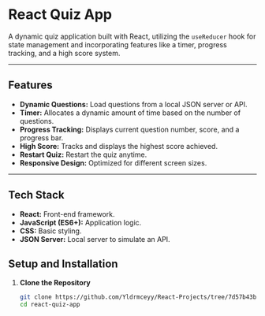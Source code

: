 # React Quiz App

A dynamic quiz application built with React, utilizing the `useReducer` hook for state management and incorporating features like a timer, progress tracking, and a high score system.

---

## Features

- **Dynamic Questions:** Load questions from a local JSON server or API.
- **Timer:** Allocates a dynamic amount of time based on the number of questions.
- **Progress Tracking:** Displays current question number, score, and a progress bar.
- **High Score:** Tracks and displays the highest score achieved.
- **Restart Quiz:** Restart the quiz anytime.
- **Responsive Design:** Optimized for different screen sizes.

---

## Tech Stack

- **React:** Front-end framework.
- **JavaScript (ES6+):** Application logic.
- **CSS:** Basic styling.
- **JSON Server:** Local server to simulate an API.

## Setup and Installation

1. **Clone the Repository**
   ```bash
   git clone https://github.com/Yldrmceyy/React-Projects/tree/7d57b43bc32dbf3677efb1bea0a0bcee4b86c417/ReactQuiz
   cd react-quiz-app
